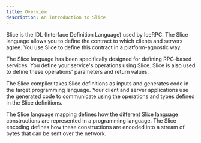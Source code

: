 ```yaml
---
title: Overview
description: An introduction to Slice
---
```


Slice is the IDL (Interface Definition Language) used by IceRPC. The Slice language allows you to define the contract
to which clients and servers agree. You use Slice to define this contract in a platform-agnostic way.

The Slice language has been specifically designed for defining RPC-based services. You define your service's
operations using Slice. Slice is also used to define these operations' parameters and return values.

The Slice compiler takes Slice definitions as inputs and generates code in the target programming language. Your client and
server applications use the generated code to communicate using the operations and types defined in the Slice definitions.

The Slice language mapping defines how the different Slice language constructions are represented in a programming language.
The Slice encoding defines how these constructions are encoded into a stream of bytes that can be sent over the network.
